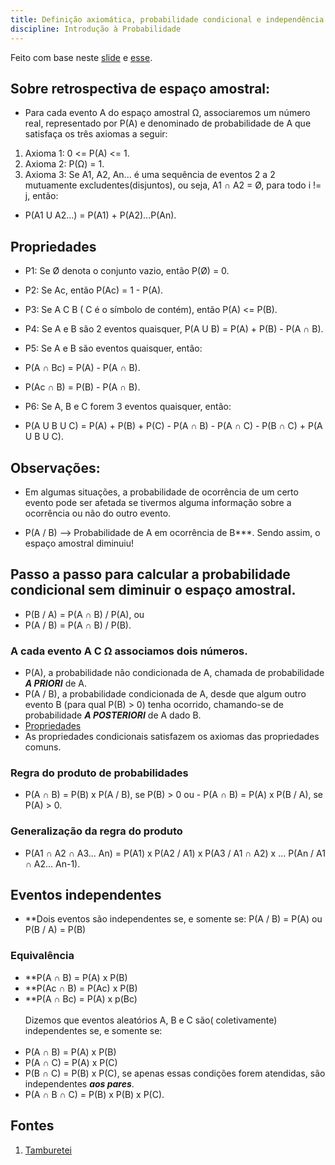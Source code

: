 ```yaml
---
title: Definição axiomática, probabilidade condicional e independência
discipline: Introdução à Probabilidade
---
```


Feito com base neste [slide](https://drive.google.com/file/d/16xZUxh5myoZMejHGkduMg2iyrn_G0qur/view) e [esse](https://drive.google.com/file/d/1-ZuWC2Ix2gmukjkP4BYoydTcuIJDDrKc/view).
<br>
## Sobre retrospectiva de espaço amostral:
- Para cada evento A do espaço amostral Ω, associaremos um número real, representado por P(A) e denominado de probabilidade de A que satisfaça os três axiomas a seguir:

1. Axioma 1: 0 <= P(A) <= 1.
2. Axioma 2: P(Ω) = 1.
3. Axioma 3: Se A1, A2, An... é uma sequência de eventos 2 a 2 mutuamente excludentes(disjuntos), ou seja, A1 ∩ A2 = Ø, para todo i != j, então:
- P(A1 U A2...) = P(A1) + P(A2)...P(An).

## Propriedades
- P1: Se Ø denota o conjunto vazio, então P(Ø) = 0.
- P2: Se Ac, então P(Ac) = 1 - P(A).
- P3: Se A C B ( C é o símbolo de contém), então P(A) <= P(B).
- P4: Se A e B são 2 eventos quaisquer, P(A U B) = P(A) + P(B) - P(A ∩ B).
- P5: Se A e B são eventos quaisquer, então:

- P(A ∩ Bc) = P(A) - P(A ∩ B).
- P(Ac ∩ B) = P(B) - P(A ∩ B).

- P6: Se A, B e C forem 3 eventos quaisquer, então:

- P(A U B U C) = P(A) + P(B) + P(C) - P(A ∩ B) - P(A ∩ C) - P(B ∩ C) + P(A U B U C).

## Observações:

- Em algumas situações, a probabilidade de ocorrência de um certo evento pode ser afetada se tivermos alguma informação sobre a ocorrência ou não do outro evento.

- P(A / B) --> Probabilidade de A em ocorrência de B***. Sendo assim, o espaço amostral diminuiu!

## Passo a passo para calcular a probabilidade condicional sem diminuir o espaço amostral.

- P(B / A) = P(A ∩ B) / P(A), ou
- P(A / B) = P(A ∩ B) / P(B).

### A cada evento A C Ω associamos dois números.
- P(A), a probabilidade não condicionada de A, chamada de probabilidade ***A PRIORI*** de A.
- P(A / B), a probabilidade condicionada de A, desde que algum outro evento B (para qual P(B) > 0) tenha ocorrido, chamando-se de probabilidade ***A POSTERIORI*** de A dado B.
- [Propriedades](#Propriedades)
- As propriedades condicionais satisfazem os axiomas das propriedades comuns.


### Regra do produto de probabilidades

- P(A ∩ B) = P(B) x P(A / B), se P(B) > 0 ou - P(A ∩ B) = P(A) x P(B / A), se P(A) > 0.

### Generalização da regra do produto

- P(A1 ∩ A2 ∩ A3... An) =  P(A1) x P(A2 / A1) x P(A3 / A1 ∩ A2) x ... P(An / A1 ∩ A2... An-1).

## Eventos independentes

- **Dois eventos são independentes se, e somente se:
P(A / B) = P(A) ou P(B / A) = P(B)

### Equivalência

- **P(A ∩ B) = P(A) x P(B)
- **P(Ac ∩ B) = P(Ac) x P(B)
- **P(A ∩ Bc) = P(A) x p(Bc)
<br><br>
Dizemos que eventos aleatórios A, B e C são( coletivamente) independentes se, e somente se:
<br><br>
- P(A ∩ B) = P(A) x P(B)
- P(A ∩ C) = P(A) x P(C)
- P(B ∩ C) = P(B) x P(C), se apenas essas condições forem atendidas, são independentes ***aos pares***.
- P(A ∩ B ∩ C) = P(B) x P(B) x P(C).

## Fontes 

1. <a href= "https://github.com/OpenDevUFCG/Tamburetei" target="_blank"> Tamburetei </a>
